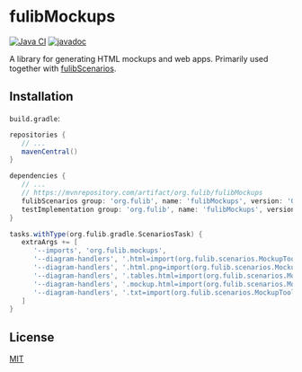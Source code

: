 # fulibMockups

[![Java CI](https://github.com/fujaba/fulibMockups/workflows/Java%20CI/badge.svg)](https://github.com/fujaba/fulibMockups/actions)
[![javadoc](https://javadoc.io/badge2/org.fulib/fulibMockups/javadoc.svg)](https://javadoc.io/doc/org.fulib/fulibMockups)

A library for generating HTML mockups and web apps. Primarily used together
with [fulibScenarios](https://github.com/fujaba/fulibScenarios).

## Installation

`build.gradle`:

```groovy
repositories {
   // ...
   mavenCentral()
}
```

```groovy
dependencies {
   // ...
   // https://mvnrepository.com/artifact/org.fulib/fulibMockups
   fulibScenarios group: 'org.fulib', name: 'fulibMockups', version: '0.4.0'
   testImplementation group: 'org.fulib', name: 'fulibMockups', version: '0.4.0'
}
```

```groovy
tasks.withType(org.fulib.gradle.ScenariosTask) {
   extraArgs += [
      '--imports', 'org.fulib.mockups',
      '--diagram-handlers', '.html=import(org.fulib.scenarios.MockupTools).htmlTool().dumpScreen(%s, %s)',
      '--diagram-handlers', '.html.png=import(org.fulib.scenarios.MockupTools).htmlTool().dump(%s, %s)',
      '--diagram-handlers', '.tables.html=import(org.fulib.scenarios.MockupTools).htmlTool().dumpTables(%s, %s)',
      '--diagram-handlers', '.mockup.html=import(org.fulib.scenarios.MockupTools).htmlTool().dumpMockup(%s)',
      '--diagram-handlers', '.txt=import(org.fulib.scenarios.MockupTools).htmlTool().dumpToString(%s, %s)',
   ]
}
```

## License

[MIT](LICENSE.md)

